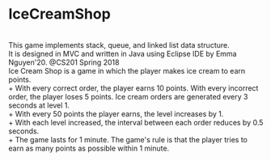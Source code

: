 # IceCreamShop

<br/>
This game implements stack, queue, and linked list data structure. <br/>
It is designed in MVC and written in Java using Eclipse IDE by Emma Nguyen'20. @CS201 Spring 2018 
<br/>
Ice Cream Shop is a game in which the player makes ice cream to earn points. <br/>
+ With every correct order, the player earns 10 points. With every incorrect order, the player loses 5 points. Ice cream orders are generated every 3 seconds at level 1. <br/>
+ With every 50 points the player earns, the level increases by 1. <br/>
+ With each level increased, the interval between each order reduces by 0.5 seconds. <br/>
+ The game lasts for 1 minute. The game's rule is that the player tries to earn as many points as possible within 1 minute. <br/>

